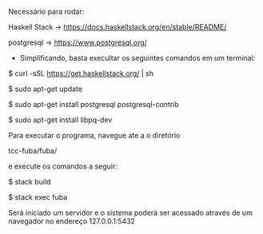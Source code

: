 Necessário para rodar:

Haskell Stack -> https://docs.haskellstack.org/en/stable/README/

postgresql -> https://www.postgresql.org/

* Simplificando, basta execultar os seguintes comandos em um terminal:

$ curl -sSL https://get.haskellstack.org/ | sh

$ sudo apt-get update

$ sudo apt-get install postgresql postgresql-contrib

$ sudo apt-get install libpq-dev

Para executar o programa, navegue ate a o diretório 

tcc-fuba/fuba/

e execute os comandos a seguir:

$ stack build

$ stack exec fuba

Será iniciado um servidor e o sistema poderá ser acessado através de 
um navegador no endereço 127.0.0.1:5432
